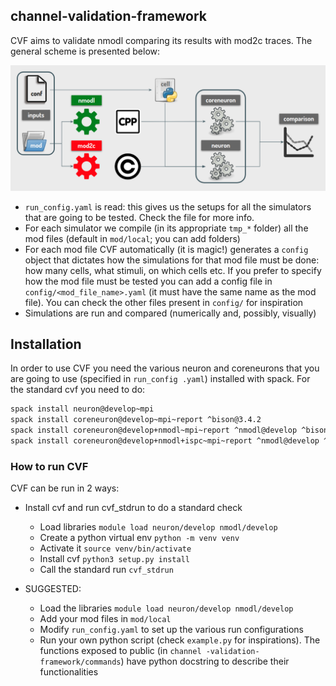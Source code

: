 ## channel-validation-framework

CVF aims to validate nmodl comparing its results with mod2c traces. The general scheme is presented below:

![scheme](scheme.png)

- `run_config.yaml` is read: this gives us the setups for all the simulators that are going to be tested. Check the
 file for more info.
- For each simulator we compile (in its appropriate `tmp_*` folder) all the mod files (default in `mod/local`; you
 can add folders)
- For each mod file CVF automatically (it is magic!) generates a `config` object that dictates how the simulations
 for that mod file must be done: how many cells, what stimuli, on which cells etc. If you prefer to specify how the
  mod file must be tested you can add a config file in `config/<mod_file_name>.yaml` (it must have the same name as
   the mod file). You can check the other files present in `config/` for inspiration
- Simulations are run and compared (numerically and, possibly, visually)


## Installation

In order to use CVF you need the various neuron and coreneurons that you are going to use (specified in `run_config
.yaml`) installed with spack. For the standard cvf you need to do:

```bash
spack install neuron@develop~mpi
spack install coreneuron@develop~mpi~report ^bison@3.4.2
spack install coreneuron@develop+nmodl~mpi~report ^nmodl@develop ^bison@3.4.2
spack install coreneuron@develop+nmodl+ispc~mpi~report ^nmodl@develop ^bison@3.4.2
```

### How to run CVF

CVF can be run in 2 ways:
- Install cvf and run cvf_stdrun to do a standard check
    - Load libraries `module load neuron/develop nmodl/develop`
    - Create a python virtual env `python -m venv venv`
    - Activate it `source venv/bin/activate`
    - Install cvf `python3 setup.py install`
    - Call the standard run `cvf_stdrun`

- SUGGESTED:
    - Load the libraries `module load neuron/develop nmodl/develop`
    - Add your mod files in `mod/local`
    - Modify `run_config.yaml` to set up the various run configurations
    - Run your own python script (check `example.py` for inspirations). The functions exposed to public (in `channel
    -validation-framework/commands`) have python docstring to describe their functionalities






